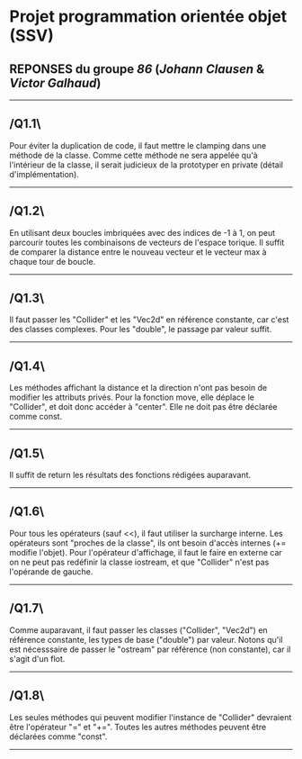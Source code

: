 # Projet programmation orientée objet (SSV)

## REPONSES du groupe *86* (*Johann Clausen* & *Victor Galhaud*)

**************************************************************
## /Q1.1\
Pour éviter la duplication de code, il faut mettre le clamping dans une méthode de la classe. 
Comme cette méthode ne sera appelée qu'à l'intérieur de la classe, il serait judicieux de la prototyper en private (détail d'implémentation).
**************************************************************
## /Q1.2\
En utilisant deux boucles imbriquées avec des indices de -1 à 1, on peut parcourir toutes les combinaisons de vecteurs de l'espace torique.
Il suffit de comparer la distance entre le nouveau vecteur et le vecteur max à chaque tour de boucle.
**************************************************************
## /Q1.3\
Il faut passer les "Collider" et les "Vec2d" en référence constante, car c'est des classes complexes.
Pour les "double", le passage par valeur suffit.
**************************************************************
## /Q1.4\
Les méthodes affichant la distance et la direction n'ont pas besoin de modifier les attributs privés.
Pour la fonction move, elle déplace le "Collider", et doit donc accéder à "center". Elle ne doit pas être déclarée comme const.
**************************************************************
## /Q1.5\
Il suffit de return les résultats des fonctions rédigées auparavant.
**************************************************************
## /Q1.6\
Pour tous les opérateurs (sauf <<), il faut utiliser la surcharge interne. Les opérateurs sont "proches de la classe", ils ont besoin d'accès internes (+= modifie l'objet). 
Pour l'opérateur d'affichage, il faut le faire en externe car on ne peut pas redéfinir la classe iostream, et que "Collider" n'est pas l'opérande de gauche.
**************************************************************
## /Q1.7\
Comme auparavant, il faut passer les classes ("Collider", "Vec2d") en référence constante, les types de base ("double") par valeur.
Notons qu'il est nécesssaire de passer le "ostream" par référence (non constante), car il s'agit d'un flot.
**************************************************************
## /Q1.8\
Les seules méthodes qui peuvent modifier l'instance de "Collider" devraient être l'opérateur "=" et "+=".
Toutes les autres méthodes peuvent être déclarées comme "const".
**************************************************************
